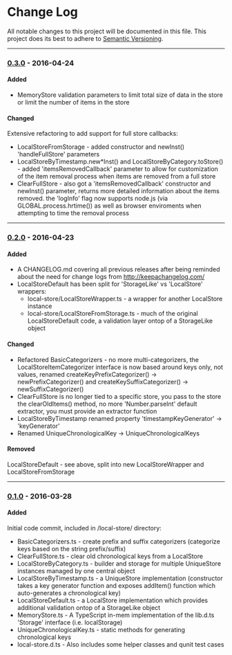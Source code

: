 ﻿# Change Log
All notable changes to this project will be documented in this file.
This project does its best to adhere to [Semantic Versioning](http://semver.org/).


--------
### [0.3.0](N/A) - 2016-04-24
#### Added
* MemoryStore validation parameters to limit total size of data in the store or limit the number of items in the store

#### Changed
Extensive refactoring to add support for full store callbacks:
* LocalStoreFromStorage - added constructor and newInst() 'handleFullStore' parameters
* LocalStoreByTimestamp.new*Inst() and LocalStoreByCategory.toStore() - added 'itemsRemovedCallback' parameter to allow for customization of the item removal process when items are removed from a full store
* ClearFullStore - also got a 'itemsRemovedCallback' constructor and newInst() parameter, returns more detailed information about the items removed. the 'logInfo' flag now supports node.js (via GLOBAL.process.hrtime()) as well as browser enviroments when attempting to time the removal process


--------
### [0.2.0](https://github.com/TeamworkGuy2/ts-local-store-and-more/commit/02517d5feda72a9ebf8269e6a95cc0ab21b43b1e) - 2016-04-23
#### Added
* A CHANGELOG.md covering all previous releases after being reminded about the need for change logs from http://keepachangelog.com/
* LocalStoreDefault has been split for 'StorageLike' vs 'LocalStore' wrappers:
  * local-store/LocalStoreWrapper.ts - a wrapper for another LocalStore instance
  * local-store/LocalStoreFromStorage.ts - much of the original LocalStoreDefault code, a validation layer ontop of a StorageLike object

#### Changed
* Refactored BasicCategorizers - no more multi-categorizers, the LocalStoreItemCategorizer interface is now based around keys only, not values, renamed createKeyPrefixCategorizer() -> newPrefixCategorizer() and createKeySuffixCategorizer() -> newSuffixCategorizer()
* ClearFullStore is no longer tied to a specific store, you pass to the store the clearOldItems() method, no more 'Number.parseInt' default extractor, you must provide an extractor function
* LocalStoreByTimestamp renamed property 'timestampKeyGenerator' -> 'keyGenerator'
* Renamed UniqueChronologicalKey -> UniqueChronologicalKeys

#### Removed
LocalStoreDefault - see above, split into new LocalStoreWrapper and LocalStoreFromStorage


--------
### [0.1.0](https://github.com/TeamworkGuy2/ts-local-store-and-more/commit/2aedb417a517330b872f507bb40cf0abfaa11a25) - 2016-03-28
#### Added
Initial code commit, included in /local-store/ directory:
* BasicCategorizers.ts - create prefix and suffix categorizers (categorize keys based on the string prefix/suffix)
* ClearFullStore.ts - clear old chronological keys from a LocalStore
* LocalStoreByCategory.ts - builder and storage for multiple UniqueStore instances managed by one central object
* LocalStoreByTimestamp.ts - a UniqueStore implementation (constructor takes a key generator function and exposes addItem() function which auto-generates a chronological key)
* LocalStoreDefault.ts - a LocalStore implementation which provides additional validation ontop of a StorageLike object
* MemoryStore.ts - A TypeScript in-mem implementation of the lib.d.ts 'Storage' interface (i.e. localStorage)
* UniqueChronologicalKey.ts - static methods for generating chronological keys
* local-store.d.ts - Also includes some helper classes and qunit test cases